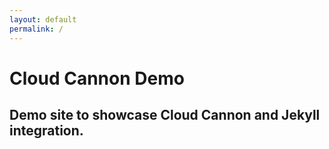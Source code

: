 ```yaml
---
layout: default
permalink: /
---
```


<div class="page-lead" style="background-image:url(https://mmistakes.github.io/skinny-bones-jekyll/images/wood-texture-1600x800.jpg)">
  <div class="wrap page-lead-content">
    <h1>Cloud Cannon Demo</h1>
    <h2>Demo site to showcase Cloud Cannon and Jekyll integration.</h2>
  </div>
</div>
